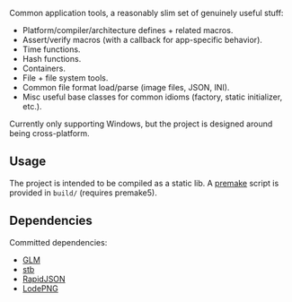 Common application tools, a reasonably slim set of genuinely useful stuff:

- Platform/compiler/architecture defines + related macros.
- Assert/verify macros (with a callback for app-specific behavior).
- Time functions.
- Hash functions.
- Containers.
- File + file system tools.
- Common file format load/parse (image files, JSON, INI).
- Misc useful base classes for common idioms (factory, static initializer, etc.).

Currently only supporting Windows, but the project is designed around being cross-platform.

## Usage ##
The project is intended to be compiled as a static lib. A [premake](https://premake.github.io/) script is provided in `build/` (requires premake5).

## Dependencies ##
Committed dependencies:

- [GLM](https://github.com/g-truc/glm)
- [stb](https://github.com/nothings/stb)
- [RapidJSON](http://rapidjson.org/)
- [LodePNG](http://lodev.org/lodepng/)